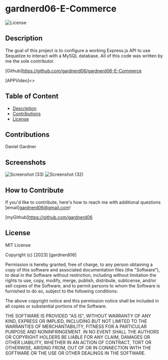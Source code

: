 # gardnerd06-E-Commerce

 ![License](https://img.shields.io/badge/License-MIT-orange)

## Description

The goal of this project is to configure a working Express.js API to use Sequelize to interact with a MySQL database. All of this code was written by me the sole contributor.

[Github]<https://github.com/gardnerd06/gardnerd06-E-Commerce>

[APPVideo]<>

## Table of Content

- [Description](#description)
- [Contributions](#contributions)
- [License](#license)

## Contributions

Daniel Gardner

## Screenshots

![Screenshot (33)](https://user-images.githubusercontent.com/115792714/222933237-632f07ca-fc05-432a-ad7b-98168e40821a.png)
![Screenshot (32)](https://user-images.githubusercontent.com/115792714/222933239-7a125610-e4d2-434b-a3a4-82a64f564804.png)

## How to Contribute

If you'd like to contribute, here's how to reach me with additional questions [email]gardnerd06@gmail.com!

[myGithub]<https://github.com/gardnerd06>

## License

MIT License

Copyright (c) [2023] [gardnerd06]

Permission is hereby granted, free of charge, to any person obtaining a copy of this software and associated documentation files (the "Software"), to deal in the Software without restriction, including without limitation the rights to use, copy, modify, merge, publish, distribute, sublicense, and/or sell copies of the Software, and to permit persons to whom the Software is furnished to do so, subject to the following conditions:

The above copyright notice and this permission notice shall be included in all copies or substantial portions of the Software.

THE SOFTWARE IS PROVIDED "AS IS", WITHOUT WARRANTY OF ANY KIND, EXPRESS OR IMPLIED, INCLUDING BUT NOT LIMITED TO THE WARRANTIES OF MERCHANTABILITY, FITNESS FOR A PARTICULAR PURPOSE AND NONINFRINGEMENT. IN NO EVENT SHALL THE AUTHORS OR COPYRIGHT HOLDERS BE LIABLE FOR ANY CLAIM, DAMAGES OR OTHER LIABILITY, WHETHER IN AN ACTION OF CONTRACT, TORT OR OTHERWISE, ARISING FROM, OUT OF OR IN CONNECTION WITH THE SOFTWARE OR THE USE OR OTHER DEALINGS IN THE SOFTWARE.
